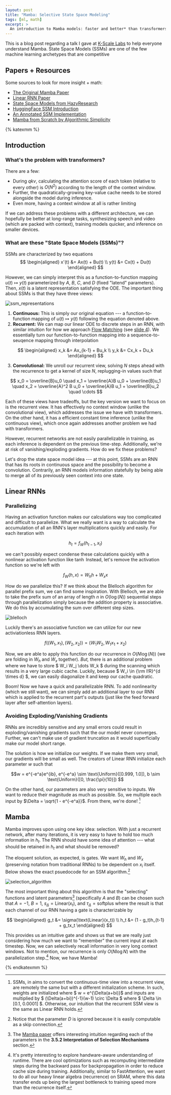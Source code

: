 ```yaml
---
layout: post
title: "Mamba: Selective State Space Modeling"
tags: [ml, math]
excerpt: >
  An introduction to Mamba models: faster and better* than transformers
---
```


This is a blog post regarding a talk I gave at [K-Scale Labs](https://www.ycombinator.com/companies/k-scale-labs) to help everyone understand Mamba. State Space Models (SSMs) are one of the few machine learning archetypes that are competitive 

## Papers + Resources
Some sources to look for more insight + math:
- [The Original Mamba Paper](https://arxiv.org/pdf/2312.00752)
- [Linear RNN Paper](https://arxiv.org/abs/2303.06349)
- [State Space Models from HazyResearch](https://hazyresearch.stanford.edu/blog/2022-01-14-s4-3)
- [HuggingFace SSM Introduction](https://huggingface.co/blog/lbourdois/get-on-the-ssm-train)
- [An Annotated SSM Implementation](https://srush.github.io/annotated-s4/#part-1-state-space-models)
- [Mamba from Scratch by Algorithmic Simplicity](https://www.youtube.com/watch?v=N6Piou4oYx8)


{% katexmm %}

## Introduction
### What's the problem with transformers?

There are a few:
- During *qkv*, calculating the attention score of each token (relative to every other) is $O(N^2)$ according to the length of the context window.
- Further, the quadratically-growing key-value cache needs to be stored alongside the model during inference.
- Even more, having a context window at all is rather limiting

If we can address these problems with a different architecture, we can hopefully be better at long-range tasks, synthesizing speech and video (which are packed with context), training models quicker, and inference on smaller devices.

### What are these "State Space Models (SSMs)"?

SSMs are characterized by two equations
$$
\begin{aligned}
x'(t) &= Ax(t) + Bu(t) \\
y(t) &= Cx(t) + Du(t)
\end{aligned}
$$

However, we can simply interpret this as a function-to-function mapping $u(t) \mapsto y(t)$ parameterized by $A$, $B$, $C$, and $D$ (fixed "latend" parameters). Then, $x(t)$ is a latent representation satisfying the ODE. The important thing about SSMs is that they have three views:

![ssm_representations](/images/mamba/ssm_representations.webp)

1. **Continuous:** This is simply our original equation --- a function-to-function mapping of $u(t) \mapsto y(t)$ following the equation denoted above.
2. **Recurrent:** We can map our linear ODE to discrete steps in an RNN, with similar intuition for how we approach [Flow Matching](/consistency-modeling-part1) (see [slide 4](https://docs.google.com/presentation/d/18dlGr7veUm9JJdOz9r6l0rRYYDlzWDRs6uF6lraZs3w/edit?usp=sharing)). We essentially turn our function-to-function mapping into a sequence-to-seuqence mapping through interpolation

$$
\begin{aligned}
x_k &= Ax_{k-1} + Bu_k \\
y_k &= Cx_k + Du_k
\end{aligned}
$$

3. **Convolutional:** We unroll our recurrent view, solving $N$ steps ahead with the recurrence to get a kernel of size $N$, replugging-in values such that

$$
x_0 = \overline{B}u_0 \quad x_1 = \overline{A}B u_0 + \overline{B}u_1 \quad x_2 = \overline{A}^2 B u_0 + \overline{A}B u_1 + \overline{B}u_2 \quad \cdots
$$


Each of these views have tradeoffs, but the key version we want to focus on is the recurrent view. It has effectively no context window (unlike the convolutional view), which addresses the issue we have with transformers. On the other hand, it has a efficient constant time inference (unlike the continuous view), which once again addresses another problem we had with transformers.

However, recurrent networks are not easily parallelizable in training, as each inference is dependent on the previous time-step. Additionally, we're at risk of vanishing/exploding gradients. How do we fix these problems?


Let's drop the state space model idea --- at this point, SSMs are an RNN that has its roots in continuous space and the possibility to become a convolution. Contrarily, an RNN models information statefully by being able to merge all of its previously seen context into one state.

## Linear RNNs

### Parallelizing
Having an activation function makes our calculations way too complicated and difficult to parallelize. What we really want is a way to calculate the accumulation of all an RNN's layer multiplications quickly and easily. For each iteration with 

$$h_t = f_W(h_{t-1}, x_t)$$ 

we can't possibly expect condense these calculations quickly with a nonlinear activation function like $\tanh$ Instead, let's remove the activation function so we're left with

$$f_W(h, x) = W_h h + W_x x$$

How do we parallelize this? If we think about the Blelloch algorithm for parallel prefix sum, we can find some inspiration. With Blelloch, we are able to take the prefix sum of an array of length $n$ in $O(\log(N))$ sequential steps through parallelization simply because the addition property is associative. We do this by accumulating the sum over different step sizes.

![blelloch](/images/mamba/blelloch.webp)

Luckily there's an associative function we can utilize for our new activiationless RNN layers.

$$f((W_1, x_1), (W_2, x_2)) = (W_1 W_2, W_1 x_1 + x_2)$$

Now, we are able to apply this function do our recurrence in $O(N\log(N))$ (we are folding in $W_h$ and $W_x$ together). *But,* there is an additional problem where we have to store $ W_i W_j \dots W_k $ during the scanning which results in a very large cubic cache. Luckily, because $ W_i \in {\rm I\!R}^{d \times d} $, we can easily diagonalize it and keep our cache quadratic. 

Boom! Now we have a quick and parallelizable RNN. To add nonlinearity (which we still want), we can simply add an additional layer to our RNN which is applied to the recurrent part's outputs (just like the feed forward layer after self-attention layers).

### Avoiding Exploding/Vanishing Gradients
RNNs are incredibly sensitive and any small errors could result in exploding/vanishing gradients such that the our model never converges. Further, we can't make use of gradient truncation as it would superficially make our model short range.

The solution is how we initialize our weights. If we make them very small, our gradients will be small as well. The creators of Linear RNN initialize each parameter $w$ such that

$$w = e^{-e^a}e^{ib}, e^{-e^a} \sim \text{Uniform}([0.999, 1.0]), b \sim \text{Uniform}([0, \frac{\pi}{10}]) $$

On the other hand, our parameters are also very sensitive to inputs. We want to reduce their magnitude as much as possible. So, we multiple each input by $\Delta = \sqrt{1 - e^{-e^a}}$. From there, we're done! [^1]


## Mamba

Mamba improves upon using one key idea: selection. With just a recurrent network, after many iterations, it is very easy to have to hold too much information in $h_t$. The RNN should have some idea of attention --- what should be retained in $h_t$ and what should be removed?

The eloquent solution, as expected, is gates. We want $W_h$ and $W_x$ (preserving notation from traditional RNNs) to be dependent on $x_i$ itself. Below shows the exact psuedocode for an SSM algorithm.[^2] 

![selection_algorithm](/images/mamba/selection_algorithm.webp)

The most important thing about this algorithm is that the "selecting" functions and latent parameters[^3] (specifically $A$ and $B$) can be chosen such that $A=-1$, $B=1$, $s_\Delta = \text{Linear}(x_t)$, and $\tau_\Delta = \text{softplus}$ where the result is that each channel of our RNN having a gate is characterizable by

$$
\begin{aligned}
g_t &= \sigma(\text{Linear}(x_t)) \\
h_t &= (1 - g_t)h_{t-1} + g_tx_t
\end{aligned}
$$


This provides us an intuitive gate and shows us that we are really just considering how much we want to "remember" the current input at each timestep. Now, we can selectively recall information in very long context windows. Not to mention, our recurrence is only $O(N \log N)$ with the parallelization step.[^4] Now, we have Mamba!


[^1]: SSMs, in aims to convert the continuous-time view into a recurrent view, are remotely the same but with a different initialization scheme. In such, weights are initialized where $ w = e^{\Delta(a+bi)}$ and inputs are multiplied by $ (\Delta(a+bi))^{-1}(w-1) \circ \Delta $ where $ \Delta \in [0.1, 0.0001] $. Otherwise, our intuition that the recurrent SSM view is the same as Linear RNN holds.
[^2]: Notice that the parameter $D$ is ignored because it is easily computable as a skip connection.
[^3]: The [Mamba paper](https://arxiv.org/pdf/2312.00752) offers interesting intuition regarding each of the parameters in the **3.5.2 Interpretation of Selection Mechanisms** section.
[^4]: It's pretty interesting to explore handware-aware understanding of runtime. There are cool optimizations such as recomputing intermediate steps during the backward pass for backpropagation in order to reduce cache size during training. Additionally, similar to FastAttention, we want to do all our heavy linear algebra (recurrence) on SRAM, where this data transfer ends up being the largest bottleneck to training speed more than the recurrence itself.

{% endkatexmm %}